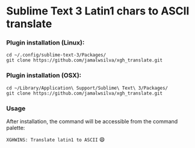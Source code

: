 ﻿# Sublime Text 3 Latin1 chars to ASCII translate 

### Plugin installation (Linux):
```
cd ~/.config/sublime-text-3/Packages/
git clone https://github.com/jamalwsilva/xgh_translate.git
```

### Plugin installation (OSX):
```
cd ~/Library/Application\ Support/Sublime\ Text\ 3/Packages/
git clone https://github.com/jamalwsilva/xgh_translate.git
```

### Usage
After installation, the command will be accessible from the command
  palette:

  `XGHWINS: Translate latin1 to ASCII` :smile:
